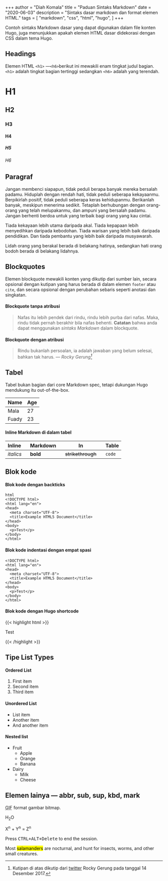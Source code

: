 +++
author = "Diah Komala"
title = "Paduan Sintaks Markdown"
date = "2020-06-03"
description = "Sintaks dasar markdown dan format elemen HTML."
tags = [
    "markdown",
    "css",
    "html",
	  "hugo",
]
+++

Contoh sintaks Markdown dasar yang dapat digunakan dalam file konten Hugo, juga menunjukkan apakah elemen HTML dasar didekorasi dengan CSS dalam tema Hugo.
<!--more-->

## Headings

Elemen HTML `<h1>` —` <h6> `berikut ini mewakili enam tingkat judul bagian. `<h1>` adalah tingkat bagian tertinggi sedangkan `<h6>` adalah yang terendah.

# H1
## H2
### H3
#### H4
##### H5
###### H6

## Paragraf

Jangan membenci siapapun, tidak peduli berapa banyak mereka bersalah padamu. Hiduplah dengan rendah hati, tidak peduli seberapa kekayaanmu. Berpikirlah positif, tidak peduli seberapa keras kehidupanmu. Berikanlah banyak, meskipun menerima sedikit. Tetaplah berhubungan dengan orang-orang yang telah melupakanmu, dan ampuni yang bersalah padamu. Jangan berhenti berdoa untuk yang terbaik bagi orang yang kau cintai.

Tiada kekayaan lebih utama daripada akal. Tiada kepapaan lebih menyedihkan daripada kebodohan. Tiada warisan yang lebih baik daripada pendidikan. Dan tiada pembantu yang lebih baik daripada musyawarah.

Lidah orang yang berakal berada di belakang hatinya, sedangkan hati orang bodoh berada di belakang lidahnya.

## Blockquotes

Elemen blockquote mewakili konten yang dikutip dari sumber lain, secara opsional dengan kutipan yang harus berada di dalam elemen `footer` atau` cite`, dan secara opsional dengan perubahan sebaris seperti anotasi dan singkatan.

#### Blockquote tanpa atribusi

> Nafas itu lebih pendek dari rindu, rindu lebih purba dari nafas. Maka, rindu tidak pernah berakhir bila nafas behenti.
> **Catatan** bahwa anda dapat menggunakan *sintaks Markdown* dalam blockquote.

#### Blockquote dengan atribusi

> Rindu bukanlah persoalan, ia adalah jawaban yang belum selesai, bahkan tak harus.
> — <cite>Rocky Gerung[^1]</cite>


[^1]: Kutipan di atas dikutip dari [twitter](https://twitter.com/rockygerung/status/941337724849496064?lang=en) Rocky Gerung pada tanggal 14 Desember 2017.

## Tabel

Tabel bukan bagian dari core Markdown spec, tetapi dukungan Hugo mendukung itu out-of-the-box.

   Name | Age
--------|------
   Mala | 27
  Fuady | 23

#### Inline Markdown di dalam tabel

| Inline&nbsp;&nbsp;&nbsp;     | Markdown&nbsp;&nbsp;&nbsp;  | In&nbsp;&nbsp;&nbsp;                | Table      |
| ---------- | --------- | ----------------- | ---------- |
| *italics*  | **bold**  | ~~strikethrough~~&nbsp;&nbsp;&nbsp; | `code`     |

## Blok kode

#### Blok kode dengan backticks

```
html
<!DOCTYPE html>
<html lang="en">
<head>
  <meta charset="UTF-8">
  <title>Example HTML5 Document</title>
</head>
<body>
  <p>Test</p>
</body>
</html>
```
#### Blok kode indentasi dengan empat spasi

    <!DOCTYPE html>
    <html lang="en">
    <head>
      <meta charset="UTF-8">
      <title>Example HTML5 Document</title>
    </head>
    <body>
      <p>Test</p>
    </body>
    </html>

#### Blok kode dengan Hugo shortcode 
{{< highlight html >}}
<!DOCTYPE html>
<html lang="en">
<head>
  <meta charset="UTF-8">
  <title>Example HTML5 Document</title>
</head>
<body>
  <p>Test</p>
</body>
</html>
{{< /highlight >}}

## Tipe List Types

#### Ordered List

1. First item
2. Second item
3. Third item

#### Unordered List

* List item
* Another item
* And another item

#### Nested list

* Fruit
  * Apple
  * Orange
  * Banana
* Dairy
  * Milk
  * Cheese

## Elemen lainya — abbr, sub, sup, kbd, mark

<abbr title="Graphics Interchange Format">GIF</abbr> format gambar bitmap.

H<sub>2</sub>O

X<sup>n</sup> + Y<sup>n</sup> = Z<sup>n</sup>

Press <kbd><kbd>CTRL</kbd>+<kbd>ALT</kbd>+<kbd>Delete</kbd></kbd> to end the session.

Most <mark>salamanders</mark> are nocturnal, and hunt for insects, worms, and other small creatures.